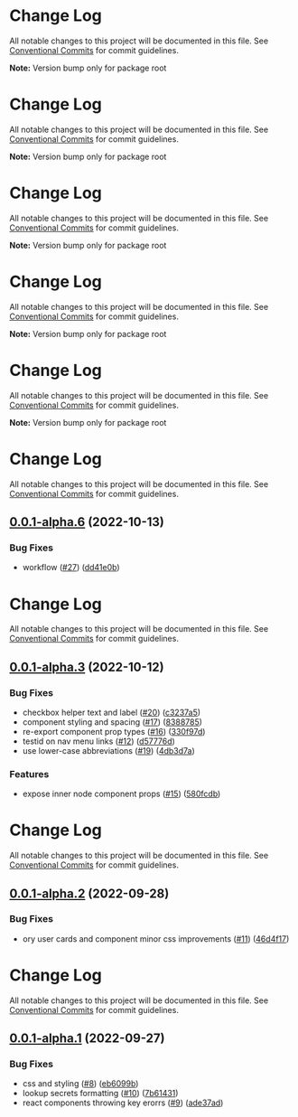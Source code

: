 # Change Log

All notable changes to this project will be documented in this file. See
[Conventional Commits](https://conventionalcommits.org) for commit guidelines.

**Note:** Version bump only for package root

# Change Log

All notable changes to this project will be documented in this file. See
[Conventional Commits](https://conventionalcommits.org) for commit guidelines.

**Note:** Version bump only for package root

# Change Log

All notable changes to this project will be documented in this file. See
[Conventional Commits](https://conventionalcommits.org) for commit guidelines.

**Note:** Version bump only for package root

# Change Log

All notable changes to this project will be documented in this file. See
[Conventional Commits](https://conventionalcommits.org) for commit guidelines.

**Note:** Version bump only for package root

# Change Log

All notable changes to this project will be documented in this file. See
[Conventional Commits](https://conventionalcommits.org) for commit guidelines.

**Note:** Version bump only for package root

# Change Log

All notable changes to this project will be documented in this file. See
[Conventional Commits](https://conventionalcommits.org) for commit guidelines.

## [0.0.1-alpha.6](https://github.com/ory/elements/compare/v0.0.1-alpha.5...v0.0.1-alpha.6) (2022-10-13)

### Bug Fixes

- workflow ([#27](https://github.com/ory/elements/issues/27))
  ([dd41e0b](https://github.com/ory/elements/commit/dd41e0b801cb8e299b8c146e559cdd8b7cdb8de9))

# Change Log

All notable changes to this project will be documented in this file. See
[Conventional Commits](https://conventionalcommits.org) for commit guidelines.

## [0.0.1-alpha.3](https://github.com/ory/elements/compare/v0.0.1-alpha.2...v0.0.1-alpha.3) (2022-10-12)

### Bug Fixes

- checkbox helper text and label
  ([#20](https://github.com/ory/elements/issues/20))
  ([c3237a5](https://github.com/ory/elements/commit/c3237a50e333c99961314860d9dfebc102f5d3f9))
- component styling and spacing
  ([#17](https://github.com/ory/elements/issues/17))
  ([8388785](https://github.com/ory/elements/commit/838878527432bb8fb8d3924b6fe375334e786928))
- re-export component prop types
  ([#16](https://github.com/ory/elements/issues/16))
  ([330f97d](https://github.com/ory/elements/commit/330f97d6dae1f45175aa1a3a21a4e68cf4282dd8))
- testid on nav menu links ([#12](https://github.com/ory/elements/issues/12))
  ([d57776d](https://github.com/ory/elements/commit/d57776d6ccc39ef0c6dbdfe8ed51823854607478))
- use lower-case abbreviations
  ([#19](https://github.com/ory/elements/issues/19))
  ([4db3d7a](https://github.com/ory/elements/commit/4db3d7a1eefd90e886d09a98c6aa8488f54922a6))

### Features

- expose inner node component props
  ([#15](https://github.com/ory/elements/issues/15))
  ([580fcdb](https://github.com/ory/elements/commit/580fcdb4013ce22ead50425f97af1b7c4e34cfb0))

# Change Log

All notable changes to this project will be documented in this file. See
[Conventional Commits](https://conventionalcommits.org) for commit guidelines.

## [0.0.1-alpha.2](https://github.com/ory/elements/compare/v0.0.1-alpha.1...v0.0.1-alpha.2) (2022-09-28)

### Bug Fixes

- ory user cards and component minor css improvements
  ([#11](https://github.com/ory/elements/issues/11))
  ([46d4f17](https://github.com/ory/elements/commit/46d4f17b202954f9ab9f7b7e61915b52164f6d93))

# Change Log

All notable changes to this project will be documented in this file. See
[Conventional Commits](https://conventionalcommits.org) for commit guidelines.

## [0.0.1-alpha.1](https://github.com/ory/elements/compare/v0.0.1-alpha.0...v0.0.1-alpha.1) (2022-09-27)

### Bug Fixes

- css and styling ([#8](https://github.com/ory/elements/issues/8))
  ([eb6099b](https://github.com/ory/elements/commit/eb6099b80bf9960674e4ea60f97ef16642e4ea64))
- lookup secrets formatting ([#10](https://github.com/ory/elements/issues/10))
  ([7b61431](https://github.com/ory/elements/commit/7b614314acd855c4c0f58c78a3e9430cdac05f49))
- react components throwing key erorrs
  ([#9](https://github.com/ory/elements/issues/9))
  ([ade37ad](https://github.com/ory/elements/commit/ade37ade3f4d6279be0edcfc6fa2b92a43abe5a7))
